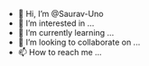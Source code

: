 - 👋 Hi, I’m @Saurav-Uno
- 👀 I’m interested in ...
- 🌱 I’m currently learning ...
- 💞️ I’m looking to collaborate on ...
- 📫 How to reach me ...

<!---
Saurav-Uno/Saurav-Uno is a ✨ special ✨ repository because its `README.md` (this file) appears on your GitHub profile.
You can click the Preview link to take a look at your changes.
--->
